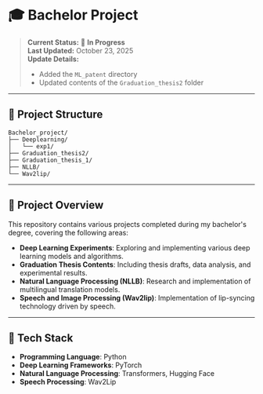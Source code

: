 # 🎓 Bachelor Project

> **Current Status:** 🚧 **In Progress**  
> **Last Updated:** October 23, 2025  
> **Update Details:**  
> - Added the `ML_patent` directory  
> - Updated contents of the `Graduation_thesis2` folder

---

## 📂 Project Structure

```plaintext
Bachelor_project/
├── Deeplearning/
│   └── exp1/
├── Graduation_thesis2/
├── Graduation_thesis_1/
├── NLLB/
└── Wav2lip/
```

---

## 🧠 Project Overview

This repository contains various projects completed during my bachelor's degree, covering the following areas:

- **Deep Learning Experiments**: Exploring and implementing various deep learning models and algorithms.
- **Graduation Thesis Contents**: Including thesis drafts, data analysis, and experimental results.
- **Natural Language Processing (NLLB)**: Research and implementation of multilingual translation models.
- **Speech and Image Processing (Wav2lip)**: Implementation of lip-syncing technology driven by speech.

---

## 🔧 Tech Stack

- **Programming Language**: Python
- **Deep Learning Frameworks**: PyTorch
- **Natural Language Processing**: Transformers, Hugging Face
- **Speech Processing**: Wav2Lip

